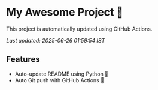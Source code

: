 # My Awesome Project 🚀

This project is automatically updated using GitHub Actions.

_Last updated: 2025-06-26 01:59:54 IST_

## Features
- Auto-update README using Python 🐍
- Auto Git push with GitHub Actions 🤖
